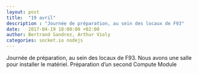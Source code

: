 ```yaml
---
layout: post
title:  "19 avril"
description : "Journée de préparation, au sein des locaux de F93"
date:   2017-04-19 18:00:00 +02:00
author: Bertrand Sandrez, Arthur Violy
categories: socket.io nodejs
---
```


Journée de préparation, au sein des locaux de F93. Nous avons une salle pour installer le matériel. Préparation d’un second Compute Module

